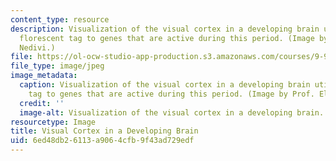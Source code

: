 ```yaml
---
content_type: resource
description: Visualization of the visual cortex in a developing brain utilizing a
  florescent tag to genes that are active during this period. (Image by Prof. Elly
  Nedivi.)
file: https://ol-ocw-studio-app-production.s3.amazonaws.com/courses/9-913-a-intensive-neuroanatomy-january-iap-2002/6ed48db26113a9064cfb9f43ad729edf_9-913aiap02.jpg
file_type: image/jpeg
image_metadata:
  caption: Visualization of the visual cortex in a developing brain utilizing a florescent
    tag to genes that are active during this period. (Image by Prof. Elly Nedivi.)
  credit: ''
  image-alt: Visualization of the visual cortex in a developing brain.
resourcetype: Image
title: Visual Cortex in a Developing Brain
uid: 6ed48db2-6113-a906-4cfb-9f43ad729edf
---
```

